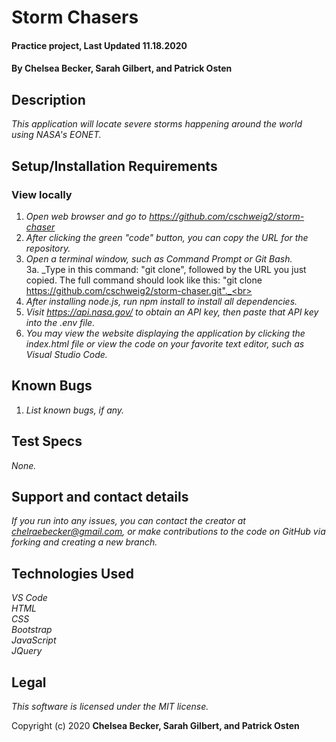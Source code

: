 # Storm Chasers

#### Practice project, Last Updated 11.18.2020

#### **By Chelsea Becker, Sarah Gilbert, and Patrick Osten**

## Description

_This application will locate severe storms happening around the world using NASA's EONET._

## Setup/Installation Requirements

### View locally
1. _Open web browser and go to https://github.com/cschweig2/storm-chaser_
2. _After clicking the green "code" button, you can copy the URL for the repository._
3. _Open a terminal window, such as Command Prompt or Git Bash._<br>
  3a. _Type in this command: "git clone", followed by the URL you just copied. The full command should look like this: "git clone https://github.com/cschweig2/storm-chaser.git"._<br>
4. _After installing node.js, run npm install to install all dependencies._
5. _Visit https://api.nasa.gov/ to obtain an API key, then paste that API key into the .env file._
6. _You may view the website displaying the application by clicking the index.html file or view the code on your favorite text editor, such as Visual Studio Code._

## Known Bugs

1. _List known bugs, if any._

## Test Specs

_None._

## Support and contact details

_If you run into any issues, you can contact the creator at chelraebecker@gmail.com, or make contributions to the code on GitHub via forking and creating a new branch._

## Technologies Used

_VS Code_ <br />
_HTML_ <br />
_CSS_ <br />
_Bootstrap_ <br />
_JavaScript_ <br />
_JQuery_

## Legal

*This software is licensed under the MIT license.*

Copyright (c) 2020 **Chelsea Becker, Sarah Gilbert, and Patrick Osten**